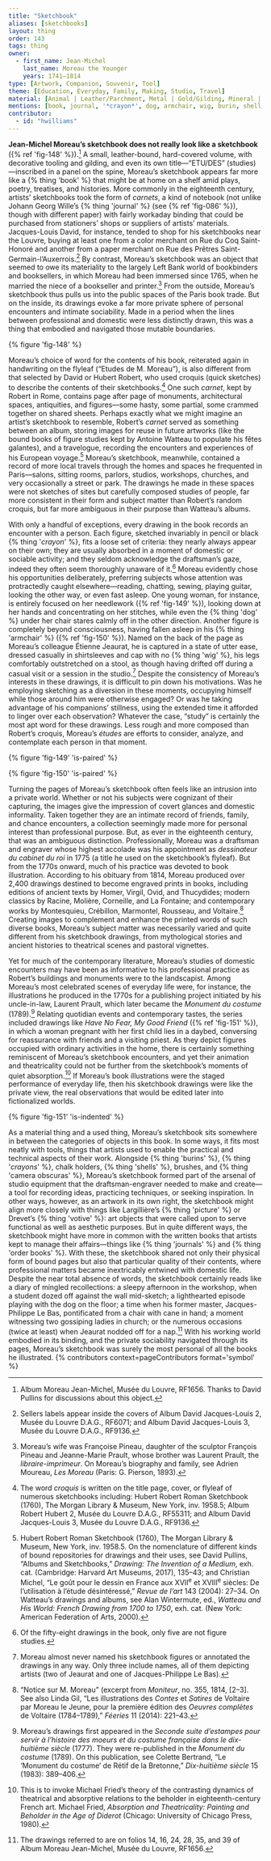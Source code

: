 ```yaml
---
title: "Sketchbook"
aliases: [sketchbooks]
layout: thing
order: 143
tags: thing
owner:
  - first_name: Jean-Michel
    last_name: Moreau the Younger
    years: 1741–1814
type: [Artwork, Companion, Souvenir, Tool]
theme: [Education, Everyday, Family, Making, Studio, Travel]
material: [Animal | Leather/Parchment, Metal | Gold/Gilding, Mineral | Chalk, Synthetic Materials | Paper]
mentions: [book, journal, '*crayon*', dog, armchair, wig, burin, shell, camera obscura, picture, votive, order book]
contributor:
  - id: "hwilliams"
---
```


**Jean-Michel Moreau’s sketchbook does not really look like a sketchbook** ({% ref 'fig-148' %}).[^1] A small, leather-bound, hard-covered volume, with decorative tooling and gilding, and even its own title—“ETU/DES” (studies)—inscribed in a panel on the spine, Moreau’s sketchbook appears far more like a {% thing 'book' %} that might be at home on a shelf amid plays, poetry, treatises, and histories. More commonly in the eighteenth century, artists’ sketchbooks took the form of *carnets*, a kind of notebook (not unlike Johann Georg Wille’s {% thing 'journal' %} (see {% ref 'fig-086' %}), though with different paper) with fairly workaday binding that could be purchased from stationers’ shops or suppliers of artists’ materials. Jacques-Louis David, for instance, tended to shop for his sketchbooks near the Louvre, buying at least one from a color merchant on Rue du Coq Saint-Honoré and another from a paper merchant on Rue des Prêtres Saint-Germain-l’Auxerrois.[^2] By contrast, Moreau’s sketchbook was an object that seemed to owe its materiality to the largely Left Bank world of bookbinders and booksellers, in which Moreau had been immersed since 1765, when he married the niece of a bookseller and printer.[^3] From the outside, Moreau’s sketchbook thus pulls us into the public spaces of the Paris book trade. But on the inside, its drawings evoke a far more private sphere of personal encounters and intimate sociability. Made in a period when the lines between professional and domestic were less distinctly drawn, this was a thing that embodied and navigated those mutable boundaries.

{% figure 'fig-148' %}

Moreau’s choice of word for the contents of his book, reiterated again in handwriting on the flyleaf (“Etudes de M. Moreau”), is also different from that selected by David or Hubert Robert, who used croquis (quick sketches) to describe the contents of their sketchbooks.[^4] One such *carnet*, kept by Robert in Rome, contains page after page of monuments, architectural spaces, antiquities, and figures—some hasty, some partial, some crammed together on shared sheets. Perhaps exactly what we might imagine an artist’s sketchbook to resemble, Robert’s *carnet* served as something between an album, storing images for reuse in future artworks (like the bound books of figure studies kept by Antoine Watteau to populate his fêtes galantes), and a travelogue, recording the encounters and experiences of his European voyage.[^5] Moreau’s sketchbook, meanwhile, contained a record of more local travels through the homes and spaces he frequented in Paris—salons, sitting rooms, parlors, studios, workshops, churches, and very occasionally a street or park. The drawings he made in these spaces were not sketches of sites but carefully composed studies of people, far more consistent in their form and subject matter than Robert’s random croquis, but far more ambiguous in their purpose than Watteau’s albums.

With only a handful of exceptions, every drawing in the book records an encounter with a person. Each figure, sketched invariably in pencil or black {% thing '*crayon*' %}, fits a loose set of criteria: they nearly always appear on their own; they are usually absorbed in a moment of domestic or sociable activity; and they seldom acknowledge the draftsman’s gaze, indeed they often seem thoroughly unaware of it.[^6] Moreau evidently chose his opportunities deliberately, preferring subjects whose attention was protractedly caught elsewhere—reading, chatting, sewing, playing guitar, looking the other way, or even fast asleep. One young woman, for instance, is entirely focused on her needlework ({% ref 'fig-149' %}), looking down at her hands and concentrating on her stitches, while even the {% thing 'dog' %} under her chair stares calmly off in the other direction. Another figure is completely beyond consciousness, having fallen asleep in his {% thing 'armchair' %} ({% ref 'fig-150' %}). Named on the back of the page as Moreau’s colleague Étienne Jeaurat, he is captured in a state of utter ease, dressed casually in shirtsleeves and cap with no {% thing 'wig' %}, his legs comfortably outstretched on a stool, as though having drifted off during a casual visit or a session in the studio.[^7] Despite the consistency of Moreau’s interests in these drawings, it is difficult to pin down his motivations. Was he employing sketching as a diversion in these moments, occupying himself while those around him were otherwise engaged? Or was he taking advantage of his companions’ stillness, using the extended time it afforded to linger over each observation? Whatever the case, “study” is certainly the most apt word for these drawings. Less rough and more composed than Robert’s croquis, Moreau’s *études* are efforts to consider, analyze, and contemplate each person in that moment.

{% figure 'fig-149' 'is-paired' %}

{% figure 'fig-150' 'is-paired' %}

Turning the pages of Moreau’s sketchbook often feels like an intrusion into a private world. Whether or not his subjects were cognizant of their capturing, the images give the impression of covert glances and domestic informality. Taken together they are an intimate record of friends, family, and chance encounters, a collection seemingly made more for personal interest than professional purpose. But, as ever in the eighteenth century, that was an ambiguous distinction. Professionally, Moreau was a draftsman and engraver whose highest accolade was his appointment as *dessinateur du cabinet du roi* in 1775 (a title he used on the sketchbook’s flyleaf). But from the 1770s onward, much of his practice was devoted to book illustration. According to his obituary from 1814, Moreau produced over 2,400 drawings destined to become engraved prints in books, including editions of ancient texts by Homer, Virgil, Ovid, and Thucydides; modern classics by Racine, Molière, Corneille, and La Fontaine; and contemporary works by Montesquieu, Crébillon, Marmontel, Rousseau, and Voltaire.[^8] Creating images to complement and enhance the printed words of such diverse books, Moreau’s subject matter was necessarily varied and quite different from his sketchbook drawings, from mythological stories and ancient histories to theatrical scenes and pastoral vignettes.

Yet for much of the contemporary literature, Moreau’s studies of domestic encounters may have been as informative to his professional practice as Robert’s buildings and monuments were to the landscapist. Among Moreau’s most celebrated scenes of everyday life were, for instance, the illustrations he produced in the 1770s for a publishing project initiated by his uncle-in-law, Laurent Prault, which later became the *Monument du costume* (1789).[^9] Relating quotidian events and contemporary tastes, the series included drawings like *Have No Fear, My Good Friend* ({% ref 'fig-151' %}), in which a woman pregnant with her first child lies in a daybed, conversing for reassurance with friends and a visiting priest. As they depict figures occupied with ordinary activities in the home, there is certainly something reminiscent of Moreau’s sketchbook encounters, and yet their animation and theatricality could not be further from the sketchbook’s moments of quiet absorption.[^10] If Moreau’s book illustrations were the staged performance of everyday life, then his sketchbook drawings were like the private view, the real observations that would be edited later into fictionalized worlds.

{% figure 'fig-151' 'is-indented' %}

As a material thing and a used thing, Moreau’s sketchbook sits somewhere in between the categories of objects in this book. In some ways, it fits most neatly with tools, things that artists used to enable the practical and technical aspects of their work. Alongside {% thing 'burins' %}, {% thing '*crayons*' %}, chalk holders, {% thing 'shells' %}, brushes, and {% thing 'camera obscuras' %}, Moreau’s sketchbook formed part of the arsenal of studio equipment that the draftsman-engraver needed to make and create—a tool for recording ideas, practicing techniques, or seeking inspiration. In other ways, however, as an artwork in its own right, the sketchbook might align more closely with things like Largillière’s {% thing 'picture' %} or Drevet’s {% thing 'votive' %}: art objects that were called upon to serve functional as well as aesthetic purposes. But in quite different ways, the sketchbook might have more in common with the written books that artists kept to manage their affairs—things like {% thing 'journals' %} and {% thing 'order books' %}. With these, the sketchbook shared not only their physical form of bound pages but also that particular quality of their contents, where professional matters became inextricably entwined with domestic life. Despite the near total absence of words, the sketchbook certainly reads like a diary of mingled recollections: a sleepy afternoon in the workshop, when a student dozed off against the wall mid-sketch; a lighthearted episode playing with the dog on the floor; a time when his former master, Jacques-Philippe Le Bas, pontificated from a chair with cane in hand; a moment witnessing two gossiping ladies in church; or the numerous occasions (twice at least) when Jeaurat nodded off for a nap.[^11] With his working world embodied in its binding, and the private sociability navigated through its pages, Moreau’s sketchbook was surely the most personal of all the books he illustrated. {% contributors context=pageContributors format='symbol' %}

<div class="additional-figs" hidden>

{% figuregroup '3' 'fig-086' %}

</div>

[^1]: Album Moreau Jean-Michel, Musée du Louvre, RF1656. Thanks to David Pullins for discussions about this object.

[^2]: Sellers labels appear inside the covers of Album David Jacques-Louis 2, Musée du Louvre D.A.G., RF6071; and Album David Jacques-Louis 3, Musée du Louvre D.A.G., RF9136.

[^3]: Moreau’s wife was Françoise Pineau, daughter of the sculptor François Pineau and Jeanne-Marie Prault, whose brother was Laurent Prault, the *libraire-imprimeur*. On Moreau’s biography and family, see Adrien Moureau, *Les Moreau* (Paris: G. Pierson, 1893).

[^4]: The word *croquis* is written on the title page, cover, or flyleaf of numerous sketchbooks including: Hubert Robert Roman Sketchbook (1760), The Morgan Library & Museum, New York, inv. 1958.5; Album Robert Hubert 2, Musée du Louvre D.A.G., RF55311; and Album David Jacques-Louis 3, Musée du Louvre D.A.G., RF9136.

[^5]: Hubert Robert Roman Sketchbook (1760), The Morgan Library & Museum, New York, inv. 1958.5. On the nomenclature of different kinds of bound repositories for drawings and their uses, see David Pullins, “Albums and Sketchbooks,” *Drawing: The Invention of a Medium*, exh. cat. (Cambridge: Harvard Art Museums, 2017), 135–43; and Christian Michel, “Le goût pour le dessin en France aux XVII<sup>e</sup> et XVIII<sup>e</sup> siècles: De l’utilisation à l’étude désintéressé,” *Revue de l’art* 143 (2004): 27–34. On Watteau’s drawings and albums, see Alan Wintermute, ed., *Watteau and His World: French Drawing from 1700 to 1750*, exh. cat. (New York: American Federation of Arts, 2000).

[^6]: Of the fifty-eight drawings in the book, only five are not figure studies.

[^7]: Moreau almost never named his sketchbook figures or annotated the drawings in any way. Only three include names, all of them depicting artists (two of Jeaurat and one of Jacques-Philippe Le Bas).

[^8]: “Notice sur M. Moreau” (excerpt from *Moniteur*, no. 355, 1814, [2–3]. See also Linda Gil, “Les illustrations des *Contes* et *Satires* de Voltaire par Moreau le Jeune, pour la première édition des *Oeuvres complètes* de Voltaire (1784–1789),” *Féeries* 11 (2014): 221–43.

[^9]: Moreau’s drawings first appeared in the *Seconde suite d’estampes pour servir à l’histoire des moeurs et du costume française dans le dix-huitième siècle* (1777). They were re-published in the *Monument du costume* (1789). On this publication, see Colette Bertrand, “Le ‘Monument du costume’ de Rétif de la Bretonne,” *Dix-huitième siècle* 15 (1983): 389–406.

[^10]: This is to invoke Michael Fried’s theory of the contrasting dynamics of theatrical and absorptive relations to the beholder in eighteenth-century French art. Michael Fried, *Absorption and Theatricality: Painting and Beholder in the Age of Diderot* (Chicago: University of Chicago Press, 1980).

[^11]: The drawings referred to are on folios 14, 16, 24, 28, 35, and 39 of Album Moreau Jean-Michel, Musée du Louvre, RF1656.
